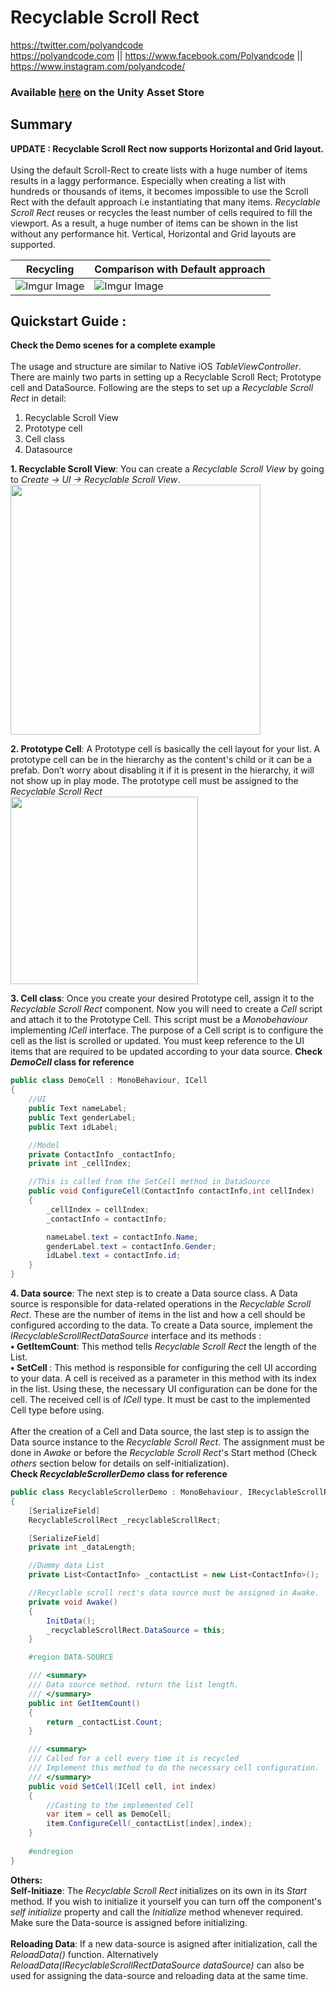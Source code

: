 # Recyclable Scroll Rect

https://twitter.com/polyandcode<br>
https://polyandcode.com || https://www.facebook.com/Polyandcode || https://www.instagram.com/polyandcode/

### Available [here](https://assetstore.unity.com/packages/tools/gui/recyclable-scroll-rect-178560) on the Unity Asset Store

 ## Summary
<b>UPDATE : Recyclable Scroll Rect now supports Horizontal and Grid layout.</b><br><br>
Using the default Scroll-Rect to create lists with a huge number of items results in a laggy performance. Especially when creating a list with hundreds or thousands of items, it becomes impossible to use the Scroll Rect with the default approach i.e instantiating that many items. <i>Recyclable Scroll Rect</i> reuses or recycles the least number of cells required to fill the viewport. As a result, a huge number of items can be shown in the list without any performance hit. Vertical, Horizontal and Grid layouts are supported. 



| Recycling  | Comparison with Default approach |
| ------------- | ------------- |
| ![Imgur Image](https://imgur.com/8LaILL7.gif)  | ![Imgur Image](https://imgur.com/pm9AmBH.gif) |

## Quickstart Guide :

 <b>Check the Demo scenes for a complete example </b> <br><br>
 The usage and structure are similar to Native iOS <i>TableViewController</i>. There are mainly two parts in setting up a Recyclable Scroll Rect; Prototype cell and DataSource. Following are the steps to set up a <i>Recyclable Scroll Rect</i> in detail:
 
1. Recyclable Scroll View
2. Prototype cell
3. Cell class
4. Datasource


<b>1. Recyclable Scroll View</b>: You can create a <i>Recyclable Scroll View</i> by going to <i>Create -> UI -> Recyclable Scroll View</i>.
<img src="https://imgur.com/Bxjdvlw.gif" width="400" align="centre">
<br>

<b>2. Prototype Cell</b>: A Prototype cell is basically the cell layout for your list. A prototype cell can be in the hierarchy as the content's child or it can be a prefab. Don’t worry about disabling it if it is present in the hierarchy, it will not show up in play mode. The prototype cell must be assigned to the <i>Recyclable Scroll Rect</i><br>
<img src="https://imgur.com/v5e4nG7.png" width="300" align="centre">


<b>3. Cell class</b>: Once you create your desired Prototype cell, assign it to the <i>Recyclable Scroll Rect</i> component. Now you will need to create a <i>Cell</i> script and attach it to the Prototype Cell. This script must be a <i>Monobehaviour</i> implementing <i>ICell</i> interface. The purpose of a Cell script is to configure the cell as the list is scrolled or updated. You must keep reference to the UI items that are required to be updated according to your data source.
<b>Check <i>DemoCell</i> class for reference</b>
```c#
public class DemoCell : MonoBehaviour, ICell
{
    //UI
    public Text nameLabel;
    public Text genderLabel;
    public Text idLabel;

    //Model
    private ContactInfo _contactInfo;
    private int _cellIndex;

    //This is called from the SetCell method in DataSource
    public void ConfigureCell(ContactInfo contactInfo,int cellIndex)
    {
        _cellIndex = cellIndex;
        _contactInfo = contactInfo;

        nameLabel.text = contactInfo.Name;
        genderLabel.text = contactInfo.Gender;
        idLabel.text = contactInfo.id;
    }
}

```

<b> 4. Data source</b>: The next step is to create a Data source class. A Data source is responsible for data-related operations in the <i>Recyclable Scroll Rect</i>. These are the number of items in the list and how a cell should be configured according to the data. To create a Data source, implement the <i>IRecyclableScrollRectDataSource</i> interface and its methods :<br>
  <b>• GetItemCount</b>: This method tells <i>Recyclable Scroll Rect</i> the length of the List. <br>
  <b>• SetCell </b>: This method is responsible for configuring the cell UI according to your data. A cell is received as a parameter in this method with its index in the list. Using these, the necessary UI configuration can be done for the cell. The received cell is of <i>ICell</i> type. It must be cast to the implemented Cell type before using.<br><br>
  After the creation of a Cell and Data source, the last step is to assign the Data source instance to the <i>Recyclable Scroll Rect</i>. The assignment must be done in <i>Awake</i> or before the <i>Recyclable Scroll Rect</i>'s Start method (Check <i>others</i> section below for details on self-initialization).<br>
<b>Check <i>RecyclableScrollerDemo</i> class for reference</b>
```c#
public class RecyclableScrollerDemo : MonoBehaviour, IRecyclableScrollRectDataSource
{
    [SerializeField]
    RecyclableScrollRect _recyclableScrollRect;

    [SerializeField]
    private int _dataLength;

    //Dummy data List
    private List<ContactInfo> _contactList = new List<ContactInfo>();

    //Recyclable scroll rect's data source must be assigned in Awake.
    private void Awake()
    {
        InitData();
        _recyclableScrollRect.DataSource = this;
    }

    #region DATA-SOURCE

    /// <summary>
    /// Data source method. return the list length.
    /// </summary>
    public int GetItemCount()
    {
        return _contactList.Count;
    }

    /// <summary>
    /// Called for a cell every time it is recycled
    /// Implement this method to do the necessary cell configuration.
    /// </summary>
    public void SetCell(ICell cell, int index)
    {
        //Casting to the implemented Cell
        var item = cell as DemoCell;
        item.ConfigureCell(_contactList[index],index);
    }
    
    #endregion
}
```
 
 <b> Others:</b> <br>
 <b>Self-Initiaze</b>: The <i>Recyclable Scroll Rect</i> initializes on its own in its <i>Start</i> method. If you wish to initialize it yourself you can turn off the component's <i>self initialize</i> property and call the <i>Initialize</i> method whenever required. Make sure the Data-source is assigned before initializing.<br><br>
 <b>Reloading Data</b>: If a new data-source is asigned after initialization, call the <i>ReloadData()</i> function. Alternatively <i>ReloadData(IRecyclableScrollRectDataSource dataSource)</i> can also be used for assigning the data-source and reloading data at the same time.